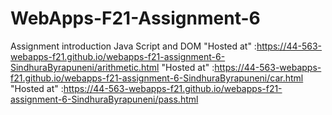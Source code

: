 # WebApps-F21-Assignment-6
Assignment introduction Java Script and DOM
"Hosted at" :https://44-563-webapps-f21.github.io/webapps-f21-assignment-6-SindhuraByrapuneni/arithmetic.html
"Hosted at" :https://44-563-webapps-f21.github.io/webapps-f21-assignment-6-SindhuraByrapuneni/car.html
"Hosted at" :https://44-563-webapps-f21.github.io/webapps-f21-assignment-6-SindhuraByrapuneni/pass.html
